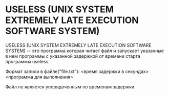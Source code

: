 # USELESS (UNIX SYSTEM EXTREMELY LATE EXECUTION SOFTWARE SYSTEM)
USELESS (UNIX SYSTEM EXTREMELY LATE EXECUTION SOFTWARE SYSTEM) -- это программа которая читает файл и 
запускает указанные в нем программы с указанной задержкой от времени старта программы useless. 

Формат записи в файле("file.txt"):
<время задержки в секундах> <программа для выполнения>

Файл не является упорядоченным по временам задержки.
